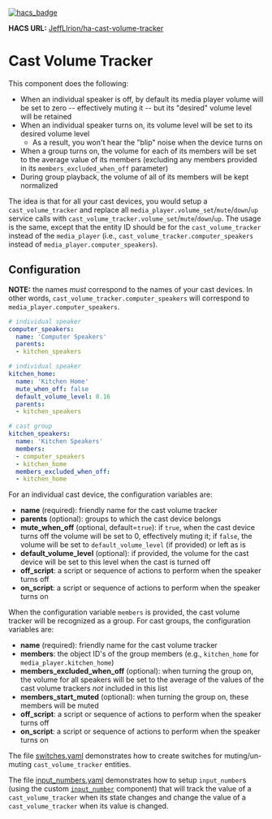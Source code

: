 [![hacs_badge](https://img.shields.io/badge/HACS-Custom-orange.svg)](https://github.com/custom-components/hacs)

**HACS URL:** [JeffLIrion/ha-cast-volume-tracker](https://github.com/JeffLIrion/ha-cast_volume_tracker)


# Cast Volume Tracker

This component does the following:

* When an individual speaker is off, by default its media player volume will be set to zero -- effectively muting it -- but its "desired" volume level will be retained
* When an individual speaker turns on, its volume level will be set to its desired volume level
  * As a result, you won't hear the "blip" noise when the device turns on
* When a group turns on, the volume for each of its members will be set to the average value of its members (excluding any members provided in its `members_excluded_when_off` parameter)
* During group playback, the volume of all of its members will be kept normalized

The idea is that for all your cast devices, you would setup a `cast_volume_tracker` and replace all `media_player.volume_set`/`mute`/`down`/`up` service calls with `cast_volume_tracker.volume_set`/`mute`/`down`/`up`.  The usage is the same, except that the entity ID should be for the `cast_volume_tracker` instead of the `media_player` (i.e., `cast_volume_tracker.computer_speakers` instead of `media_player.computer_speakers`).


## Configuration

**NOTE:** the names *must* correspond to the names of your cast devices.  In other words, `cast_volume_tracker.computer_speakers` will correspond to `media_player.computer_speakers`.

```yaml
# individual speaker
computer_speakers:
  name: 'Computer Speakers'
  parents:
  - kitchen_speakers

# individual speaker
kitchen_home:
  name: 'Kitchen Home'
  mute_when_off: false
  default_volume_level: 0.16
  parents:
  - kitchen_speakers

# cast group
kitchen_speakers:
  name: 'Kitchen Speakers'
  members:
  - computer_speakers
  - kitchen_home
  members_excluded_when_off:
  - kitchen_home
```

For an individual cast device, the configuration variables are:

* **name** (required): friendly name for the cast volume tracker
* **parents** (optional): groups to which the cast device belongs
* **mute_when_off** (optional, default=`true`): if `true`, when the cast device turns off the volume will be set to 0, effectively muting it; if `false`, the volume will be set to `default_volume_level` (if provided) or left as is
* **default_volume_level** (optional): if provided, the volume for the cast device will be set to this level when the cast is turned off
* **off_script**: a script or sequence of actions to perform when the speaker turns off
* **on_script**: a script or sequence of actions to perform when the speaker turns on

When the configuration variable `members` is provided, the cast volume tracker will be recognized as a group.  For cast groups, the configuration variables are:

* **name** (required): friendly name for the cast volume tracker
* **members**: the object ID's of the group members (e.g., `kitchen_home` for `media_player.kitchen_home`)
* **members_excluded_when_off** (optional): when turning the group on, the volume for all speakers will be set to the average of the values of the cast volume trackers *not* included in this list
* **members_start_muted** (optional): when turning the group on, these members will be muted
* **off_script**: a script or sequence of actions to perform when the speaker turns off
* **on_script**: a script or sequence of actions to perform when the speaker turns on

The file [switches.yaml](./example_config/switches.yaml) demonstrates how to create switches for muting/un-muting `cast_volume_tracker` entities.

The file [input_numbers.yaml](./example_config/input_numbers.yaml) demonstrates how to setup `input_number`s (using the custom [`input_number`](https://github.com/JeffLIrion/ha-input_number) component) that will track the value of a `cast_volume_tracker` when its state changes and change the value of a `cast_volume_tracker` when its value is changed.
